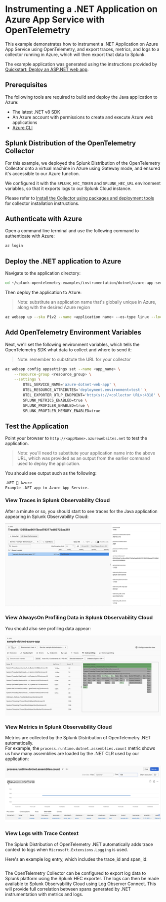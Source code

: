# Instrumenting a .NET Application on Azure App Service with OpenTelemetry

This example demonstrates how to instrument a .NET Application on Azure
App  Service using OpenTelemetry,
and export traces, metrics, and logs to a collector running in Azure, which will then
export that data to Splunk.

The example application was generated using the instructions provided by 
[Quickstart: Deploy an ASP.NET web app](https://learn.microsoft.com/en-us/azure/app-service/quickstart-dotnetcore?tabs=net80&pivots=development-environment-cli). 

## Prerequisites

The following tools are required to build and deploy the Java application to Azure:

* The latest .NET v8 SDK 
* An Azure account with permissions to create and execute Azure web applications
* [Azure CLI](https://learn.microsoft.com/en-us/cli/azure/install-azure-cli)

## Splunk Distribution of the OpenTelemetry Collector

For this example, we deployed the Splunk Distribution of the OpenTelemetry Collector onto a virtual machine
in Azure using Gateway mode, and ensured it's accessible to our Azure function.

We configured it with the `SPLUNK_HEC_TOKEN` and `SPLUNK_HEC_URL` environment variables, so that it
exports logs to our Splunk Cloud instance.

Please refer to [Install the Collector using packages and deployment tools](https://docs.splunk.com/observability/en/gdi/opentelemetry/install-the-collector.html#collector-package-install)
for collector installation instructions.

## Authenticate with Azure

Open a command line terminal and use the following command to authenticate with Azure:

``` bash
az login
```

## Deploy the .NET application to Azure

Navigate to the application directory:

``` bash
cd ~/splunk-opentelemetry-examples/instrumentation/dotnet/azure-app-service/MyFirstAzureWebApp
```

Then deploy the application to Azure:

> Note: substitute an application name that's globally unique in Azure, along with the desired 
> Azure region

``` bash
az webapp up --sku P1v2 --name <application name> --os-type linux --location <azure region> 
```

## Add OpenTelemetry Environment Variables

Next, we'll set the following environment variables, which tells the OpenTelemetry SDK
what data to collect and where to send it:

> Note: remember to substitute the URL for your collector

``` bash
az webapp config appsettings set --name <app_name> \
    --resource-group <resource_group> \
    --settings \
        OTEL_SERVICE_NAME='azure-dotnet-web-app' \
        OTEL_RESOURCE_ATTRIBUTES='deployment.environment=test' \
        OTEL_EXPORTER_OTLP_ENDPOINT='http(s)://<collector URL>:4318' \
        SPLUNK_METRICS_ENABLED=true \
        SPLUNK_PROFILER_ENABLED=true \
        SPLUNK_PROFILER_MEMORY_ENABLED=true 
```

## Test the Application

Point your browser to `http://<appName>.azurewebsites.net` to test the application.

> Note: you'll need to substitute your application name into the above URL, which was provided as
> an output from the earlier command used to deploy the application.

You should see output such as the following:

````
.NET 💜 Azure
Example .NET app to Azure App Service.
````

### View Traces in Splunk Observability Cloud

After a minute or so, you should start to see traces for the Java application
appearing in Splunk Observability Cloud:

![Trace](./images/trace.png)

### View AlwaysOn Profiling Data in Splunk Observability Cloud

You should also see profiling data appear:

![AlwaysOn Profiling Data](./images/profiling.png)

### View Metrics in Splunk Observability Cloud

Metrics are collected by the Splunk Distribution of OpenTelemetry .NET automatically.  
For example, the `process.runtime.dotnet.assemblies.count` metric shows us how many assemblies
are loaded by the .NET CLR used by our application:

![JVM Metric Example](./images/metrics.png)

### View Logs with Trace Context

The Splunk Distribution of OpenTelemetry .NET automatically adds trace context
to logs when `Microsoft.Extensions.Logging` is used. 

Here's an example log entry, which includes the trace_id and span_id:

````

````

The OpenTelemetry Collector can be configured to export log data to
Splunk platform using the Splunk HEC exporter.  The logs can then be made
available to Splunk Observability Cloud using Log Observer Connect.  This will
provide full correlation between spans generated by .NET instrumentation
with metrics and logs. 